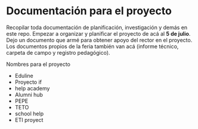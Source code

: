 # Documentación para el proyecto

Recopilar toda documentación de planificación, investigación y demás en este repo.
Empezar a organizar y planificar el proyecto de acá al **5 de julio**.
Dejo un documento que armé para obtener apoyo del rector en el proyecto.
Los documentos propios de la feria también van acá (informe técnico, carpeta de campo y registro pedagógico).

Nombres para el proyecto

- Eduline
- Proyecto if
- help academy
- Alumni hub
- PEPE
- TETO
- school help
- ETI proyect
